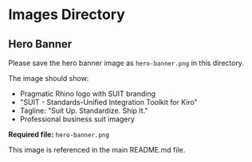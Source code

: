 # Images Directory

## Hero Banner

Please save the hero banner image as `hero-banner.png` in this directory.

The image should show:
- Pragmatic Rhino logo with SUIT branding
- "SUIT - Standards-Unified Integration Toolkit for Kiro"
- Tagline: "Suit Up. Standardize. Ship It."
- Professional business suit imagery

**Required file:** `hero-banner.png`

This image is referenced in the main README.md file.
